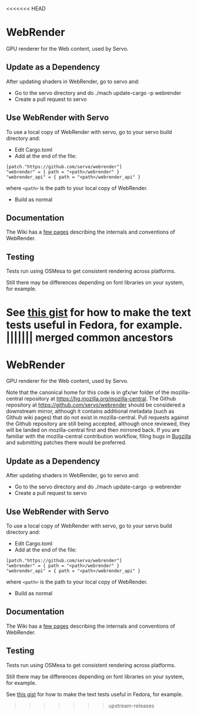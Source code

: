 <<<<<<< HEAD
# WebRender
GPU renderer for the Web content, used by Servo.

## Update as a Dependency
After updating shaders in WebRender, go to servo and:

  * Go to the servo directory and do ./mach update-cargo -p webrender
  * Create a pull request to servo


## Use WebRender with Servo
To use a local copy of WebRender with servo, go to your servo build directory and:

  * Edit Cargo.toml
  * Add at the end of the file:

```
[patch."https://github.com/servo/webrender"]
"webrender" = { path = "<path>/webrender" }
"webrender_api" = { path = "<path>/webrender_api" }
```

where `<path>` is the path to your local copy of WebRender.

  * Build as normal

## Documentation

The Wiki has a [few pages](https://github.com/servo/webrender/wiki/) describing the internals and conventions of WebRender.

## Testing

Tests run using OSMesa to get consistent rendering across platforms.

Still there may be differences depending on font libraries on your system, for
example.

See [this gist](https://gist.github.com/finalfantasia/129cae811e02bf4551ac) for
how to make the text tests useful in Fedora, for example.
||||||| merged common ancestors
=======
# WebRender
GPU renderer for the Web content, used by Servo.

Note that the canonical home for this code is in gfx/wr folder of the
mozilla-central repository at https://hg.mozilla.org/mozilla-central. The
Github repository at https://github.com/servo/webrender should be considered
a downstream mirror, although it contains additional metadata (such as Github
wiki pages) that do not exist in mozilla-central. Pull requests against the
Github repository are still being accepted, although once reviewed, they will
be landed on mozilla-central first and then mirrored back. If you are familiar
with the mozilla-central contribution workflow, filing bugs in
[Bugzilla](https://bugzilla.mozilla.org/enter_bug.cgi?product=Core&component=Graphics%3A%20WebRender)
and submitting patches there would be preferred.

## Update as a Dependency
After updating shaders in WebRender, go to servo and:

  * Go to the servo directory and do ./mach update-cargo -p webrender
  * Create a pull request to servo


## Use WebRender with Servo
To use a local copy of WebRender with servo, go to your servo build directory and:

  * Edit Cargo.toml
  * Add at the end of the file:

```
[patch."https://github.com/servo/webrender"]
"webrender" = { path = "<path>/webrender" }
"webrender_api" = { path = "<path>/webrender_api" }
```

where `<path>` is the path to your local copy of WebRender.

  * Build as normal

## Documentation

The Wiki has a [few pages](https://github.com/servo/webrender/wiki/) describing the internals and conventions of WebRender.

## Testing

Tests run using OSMesa to get consistent rendering across platforms.

Still there may be differences depending on font libraries on your system, for
example.

See [this gist](https://gist.github.com/finalfantasia/129cae811e02bf4551ac) for
how to make the text tests useful in Fedora, for example.
>>>>>>> upstream-releases
